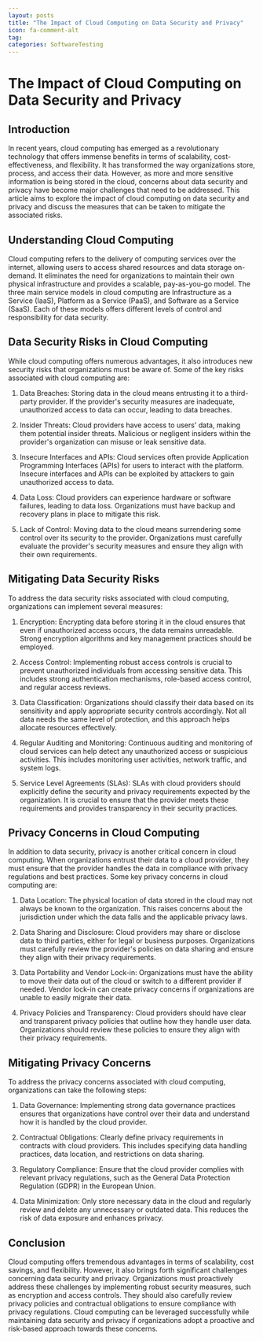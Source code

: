 ```yaml
---
layout: posts
title: "The Impact of Cloud Computing on Data Security and Privacy"
icon: fa-comment-alt
tag:      
categories: SoftwareTesting
---
```



# The Impact of Cloud Computing on Data Security and Privacy

## Introduction

In recent years, cloud computing has emerged as a revolutionary technology that offers immense benefits in terms of scalability, cost-effectiveness, and flexibility. It has transformed the way organizations store, process, and access their data. However, as more and more sensitive information is being stored in the cloud, concerns about data security and privacy have become major challenges that need to be addressed. This article aims to explore the impact of cloud computing on data security and privacy and discuss the measures that can be taken to mitigate the associated risks.

## Understanding Cloud Computing

Cloud computing refers to the delivery of computing services over the internet, allowing users to access shared resources and data storage on-demand. It eliminates the need for organizations to maintain their own physical infrastructure and provides a scalable, pay-as-you-go model. The three main service models in cloud computing are Infrastructure as a Service (IaaS), Platform as a Service (PaaS), and Software as a Service (SaaS). Each of these models offers different levels of control and responsibility for data security.

## Data Security Risks in Cloud Computing

While cloud computing offers numerous advantages, it also introduces new security risks that organizations must be aware of. Some of the key risks associated with cloud computing are:

1. Data Breaches: Storing data in the cloud means entrusting it to a third-party provider. If the provider's security measures are inadequate, unauthorized access to data can occur, leading to data breaches.

2. Insider Threats: Cloud providers have access to users' data, making them potential insider threats. Malicious or negligent insiders within the provider's organization can misuse or leak sensitive data.

3. Insecure Interfaces and APIs: Cloud services often provide Application Programming Interfaces (APIs) for users to interact with the platform. Insecure interfaces and APIs can be exploited by attackers to gain unauthorized access to data.

4. Data Loss: Cloud providers can experience hardware or software failures, leading to data loss. Organizations must have backup and recovery plans in place to mitigate this risk.

5. Lack of Control: Moving data to the cloud means surrendering some control over its security to the provider. Organizations must carefully evaluate the provider's security measures and ensure they align with their own requirements.

## Mitigating Data Security Risks

To address the data security risks associated with cloud computing, organizations can implement several measures:

1. Encryption: Encrypting data before storing it in the cloud ensures that even if unauthorized access occurs, the data remains unreadable. Strong encryption algorithms and key management practices should be employed.

2. Access Control: Implementing robust access controls is crucial to prevent unauthorized individuals from accessing sensitive data. This includes strong authentication mechanisms, role-based access control, and regular access reviews.

3. Data Classification: Organizations should classify their data based on its sensitivity and apply appropriate security controls accordingly. Not all data needs the same level of protection, and this approach helps allocate resources effectively.

4. Regular Auditing and Monitoring: Continuous auditing and monitoring of cloud services can help detect any unauthorized access or suspicious activities. This includes monitoring user activities, network traffic, and system logs.

5. Service Level Agreements (SLAs): SLAs with cloud providers should explicitly define the security and privacy requirements expected by the organization. It is crucial to ensure that the provider meets these requirements and provides transparency in their security practices.

## Privacy Concerns in Cloud Computing

In addition to data security, privacy is another critical concern in cloud computing. When organizations entrust their data to a cloud provider, they must ensure that the provider handles the data in compliance with privacy regulations and best practices. Some key privacy concerns in cloud computing are:

1. Data Location: The physical location of data stored in the cloud may not always be known to the organization. This raises concerns about the jurisdiction under which the data falls and the applicable privacy laws.

2. Data Sharing and Disclosure: Cloud providers may share or disclose data to third parties, either for legal or business purposes. Organizations must carefully review the provider's policies on data sharing and ensure they align with their privacy requirements.

3. Data Portability and Vendor Lock-in: Organizations must have the ability to move their data out of the cloud or switch to a different provider if needed. Vendor lock-in can create privacy concerns if organizations are unable to easily migrate their data.

4. Privacy Policies and Transparency: Cloud providers should have clear and transparent privacy policies that outline how they handle user data. Organizations should review these policies to ensure they align with their privacy requirements.

## Mitigating Privacy Concerns

To address the privacy concerns associated with cloud computing, organizations can take the following steps:

1. Data Governance: Implementing strong data governance practices ensures that organizations have control over their data and understand how it is handled by the cloud provider.

2. Contractual Obligations: Clearly define privacy requirements in contracts with cloud providers. This includes specifying data handling practices, data location, and restrictions on data sharing.

3. Regulatory Compliance: Ensure that the cloud provider complies with relevant privacy regulations, such as the General Data Protection Regulation (GDPR) in the European Union.

4. Data Minimization: Only store necessary data in the cloud and regularly review and delete any unnecessary or outdated data. This reduces the risk of data exposure and enhances privacy.

## Conclusion

Cloud computing offers tremendous advantages in terms of scalability, cost savings, and flexibility. However, it also brings forth significant challenges concerning data security and privacy. Organizations must proactively address these challenges by implementing robust security measures, such as encryption and access controls. They should also carefully review privacy policies and contractual obligations to ensure compliance with privacy regulations. Cloud computing can be leveraged successfully while maintaining data security and privacy if organizations adopt a proactive and risk-based approach towards these concerns.